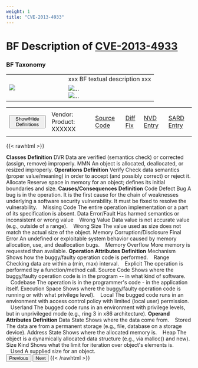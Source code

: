 ```yaml
---
weight: 1
title: "CVE-2013-4933"
---
```

# BF Description of [CVE-2013-4933](https://cve.mitre.org/cgi-bin/cvename.cgi?name=CVE-2013-4933) 

### BF Taxonomy

<map name="image-map">
	<area target="" alt="The entire operation implementation or a part of its specification is absent." title="The entire operation implementation or a part of its specification is absent." href="" coords="271,121,27,87" shape="rect"/>
	<area target="" alt="Check data semantics (proper value/meaning) in order to accept (and possibly correct) or reject it." title="Check data semantics (proper value/meaning) in order to accept (and possibly correct) or reject it." href="" coords="346,121,510,88" shape="rect"/>
</map>

<table>
<tr>
<td rowspan="0" style="width:40%">
<img src="../../../../BF/images/BFCVE Examples/CVE-2013-4933(simple)-0.png" usemap="#image-map="/>
</td>
<td>
xxx BF textual description xxx 
</td>
</tr>
<tr>
<td rowspan="0" class="text-center">
<div id="carouselControls" class="carousel slide" data-interval="false">
<div class="carousel-inner">

<div class="carousel-item">
				
<img src="../../../../BF/images/BFCVE Examples/CVE-2013-4933-1.png" alt="..." usemap="#image-map="/>
</div>
		
<div class="carousel-item active">
				
<img src="../../../../BF/images/BFCVE Examples/CVE-2013-4933-2.png" alt="..." usemap="#image-map="/>
</div>
		
</div>
</div>
</td>
</tr>
</table>

<table>
<tr>
<td>
	<button class="btn btn-primary " type="button" data-bs-toggle="collapse" data-bs-target="#collapseTable" aria-expanded="false" aria-controls="collapseTable">Show/Hide Definitions</button>
</td>
<td class="text-center">Vendor: Product: XXXXXX</td><td>

[Source Code](https://bugs.wireshark.org/bugzilla/show_bug.cgi?id=8916)</td><td>
[Diff Fix](https://gitlab.com/wireshark/wireshark/-/tree/master)</td><td>
[NVD Entry](https://nvd.nist.gov/vuln/detail/CVE-2013-4390)</td><td>
[SARD Entry](https://samate.nist.gov/SARD/test-cases/231364)</td>
</tr>
</table>

{{< rawhtml >}}
<div class="collapse" id="collapseTable">
<div class="card card-body">
<table">
<tr>
			<td><strong>Classes</strong></td>
	<td><strong>Definition</strong></td>
	</tr>
	<tr>
			<td>DVR</td>
	<td>Data are verified (semantics check) or corrected (assign, remove) improperly.</td>
	</tr>
	<tr>
			<td>MMN</td>
	<td>An object is allocated, deallocated, or resized improperly.</td>
	</tr>
	<tr>
			<td><strong>Operations</strong></td>
	<td><strong>Definition</strong></td>
	</tr>
	<tr>
			<td>Verify</td>
	<td>Check data semantics (proper value/meaning) in order to accept (and possibly correct) or reject it.</td>
	</tr>
	<tr>
			<td>Allocate</td>
	<td>Reserve space in memory for an object; defines its initial boundaries and size.</td>
	</tr>
	<tr>
			<td><strong>Causes/Consequences</strong></td>
	<td><strong>Definition</strong></td>
	</tr>
	<tr>
			<td>Code Defect Bug</td>
	<td>A bug is in the operation. It is the first cause for the chain of weaknesses underlying a software security vulnerability. It must be fixed to resolve the vulnerability.</td>
	</tr>
	<tr>
			<td>   Missing Code</td>
	<td>The entire operation implementation or a part of its specification is absent.</td>
	</tr>
	<tr>
			<td>Data Error/Fault</td>
	<td>Has harmed semantics or inconsistent or wrong value</td>
	</tr>
	<tr>
			<td>   Wrong Value</td>
	<td>Data value is not accurate value (e.g., outside of a range).</td>
	</tr>
	<tr>
			<td>   Wrong Size</td>
	<td>The value used as size does not match the actual size of the object.</td>
	</tr>
	<tr>
			<td>Memory Corruption/Disclosure Final Error</td>
	<td>An undefined or exploitable system behavior caused by memory allocation, use, and deallocation bugs.</td>
	</tr>
	<tr>
			<td>   Memory Overflow</td>
	<td>More memory is requested than available.</td>
	</tr>
	<tr>
			<td><strong>Operation Attributes</strong></td>
	<td><strong>Definition</strong></td>
	</tr>
	<tr>
			<td>Mechanism</td>
	<td>Shows how the buggy/faulty operation code is performed.</td>
	</tr>
	<tr>
			<td>   Range</td>
	<td>Checking data are within a (min, max) interval.</td>
	</tr>
	<tr>
			<td>   Explicit</td>
	<td>The operation is performed by a function/method call.</td>
	</tr>
	<tr>
			<td>Source Code</td>
	<td>Shows where the buggy/faulty operation code is in the program -- in what kind of software.</td>
	</tr>
	<tr>
			<td>   Codebase</td>
	<td>The operation is in the programmer's code - in the application itself.</td>
	</tr>
	<tr>
			<td>Execution Space</td>
	<td>Shows where the buggy/faulty operation code is running or with what privilege level).</td>
	</tr>
	<tr>
			<td>   Local</td>
	<td>The bugged code runs in an environment with access control policy with limited (local user) permission.</td>
	</tr>
	<tr>
			<td>   Userland</td>
	<td>The bugged code runs in an environment with privilege levels, but in unprivileged mode (e.g., ring 3 in x86 architecture).</td>
	</tr>
	<tr>
			<td><strong>Operand Attributes</strong></td>
	<td><strong>Definition</strong></td>
	</tr>
	<tr>
			<td>Data State</td>
	<td>Shows where the data come from.</td>
	</tr>
	<tr>
			<td>   Stored</td>
	<td>The data are from a permanent storage (e.g., file, database on a storage device).</td>
	</tr>
	<tr>
			<td>Address State</td>
	<td>Shows where the allocated memory is.</td>
	</tr>
	<tr>
			<td>   Heap</td>
	<td>The object is a dynamically allocated data structure (e.g., via malloc() and new).</td>
	</tr>
	<tr>
			<td>Size Kind</td>
	<td>Shows what the limit for iteration over object's elements is.</td>
	</tr>
	<tr>
			<td>   Used</td>
	<td>A supplied size for an object.</td>
	</tr>
	
</table>
</div>
</div>
<button class="carousel-control-prev" type="button" data-bs-target="#carouselControls" data-bs-slide="prev">
		<span class="carousel-control-prev-icon" aria-hidden="true"></span>
		<span class="visually-hidden">Previous</span>
	</button>
	<button class="carousel-control-next" type="button" data-bs-target="#carouselControls" data-bs-slide="next">
		<span class="carousel-control-next-icon" aria-hidden="true"></span>
		<span class="visually-hidden">Next</span>
	</button>
{{< /rawhtml >}}
	
